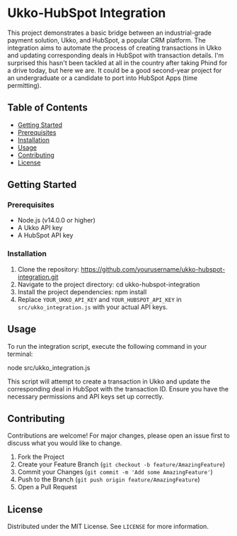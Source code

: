 # Ukko-HubSpot Integration

This project demonstrates a basic bridge between an industrial-grade payment solution, Ukko, and HubSpot, a popular CRM platform. The integration aims to automate the process of creating transactions in Ukko and updating corresponding deals in HubSpot with transaction details. I'm surprised this hasn't been tackled at all in the country after taking Phind for a drive today, but here we are. It could be a good second-year project for an undergraduate or a candidate to port into HubSpot Apps (time permitting).

## Table of Contents

- [Getting Started](#getting-started)
 - [Prerequisites](#prerequisites)
 - [Installation](#installation)
- [Usage](#usage)
- [Contributing](#contributing)
- [License](#license)

## Getting Started

### Prerequisites

- Node.js (v14.0.0 or higher)
- A Ukko API key
- A HubSpot API key

### Installation

1. Clone the repository: https://github.com/yourusername/ukko-hubspot-integration.git
2. Navigate to the project directory: cd ukko-hubspot-integration
3. Install the project dependencies: npm install
4. Replace `YOUR_UKKO_API_KEY` and `YOUR_HUBSPOT_API_KEY` in `src/ukko_integration.js` with your actual API keys.

## Usage

To run the integration script, execute the following command in your terminal:

node src/ukko_integration.js

This script will attempt to create a transaction in Ukko and update the corresponding deal in HubSpot with the transaction ID. Ensure you have the necessary permissions and API keys set up correctly.

## Contributing

Contributions are welcome! For major changes, please open an issue first to discuss what you would like to change.

1. Fork the Project
2. Create your Feature Branch (`git checkout -b feature/AmazingFeature`)
3. Commit your Changes (`git commit -m 'Add some AmazingFeature'`)
4. Push to the Branch (`git push origin feature/AmazingFeature`)
5. Open a Pull Request

## License

Distributed under the MIT License. See `LICENSE` for more information.
